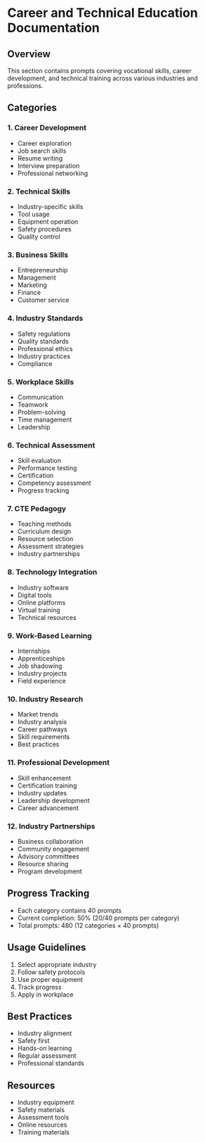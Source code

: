 # Career and Technical Education Documentation

## Overview
This section contains prompts covering vocational skills, career development, and technical training across various industries and professions.

## Categories

### 1. Career Development
- Career exploration
- Job search skills
- Resume writing
- Interview preparation
- Professional networking

### 2. Technical Skills
- Industry-specific skills
- Tool usage
- Equipment operation
- Safety procedures
- Quality control

### 3. Business Skills
- Entrepreneurship
- Management
- Marketing
- Finance
- Customer service

### 4. Industry Standards
- Safety regulations
- Quality standards
- Professional ethics
- Industry practices
- Compliance

### 5. Workplace Skills
- Communication
- Teamwork
- Problem-solving
- Time management
- Leadership

### 6. Technical Assessment
- Skill evaluation
- Performance testing
- Certification
- Competency assessment
- Progress tracking

### 7. CTE Pedagogy
- Teaching methods
- Curriculum design
- Resource selection
- Assessment strategies
- Industry partnerships

### 8. Technology Integration
- Industry software
- Digital tools
- Online platforms
- Virtual training
- Technical resources

### 9. Work-Based Learning
- Internships
- Apprenticeships
- Job shadowing
- Industry projects
- Field experience

### 10. Industry Research
- Market trends
- Industry analysis
- Career pathways
- Skill requirements
- Best practices

### 11. Professional Development
- Skill enhancement
- Certification training
- Industry updates
- Leadership development
- Career advancement

### 12. Industry Partnerships
- Business collaboration
- Community engagement
- Advisory committees
- Resource sharing
- Program development

## Progress Tracking
- Each category contains 40 prompts
- Current completion: 50% (20/40 prompts per category)
- Total prompts: 480 (12 categories × 40 prompts)

## Usage Guidelines
1. Select appropriate industry
2. Follow safety protocols
3. Use proper equipment
4. Track progress
5. Apply in workplace

## Best Practices
- Industry alignment
- Safety first
- Hands-on learning
- Regular assessment
- Professional standards

## Resources
- Industry equipment
- Safety materials
- Assessment tools
- Online resources
- Training materials 